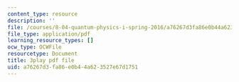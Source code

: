 ```yaml
---
content_type: resource
description: ''
file: /courses/8-04-quantum-physics-i-spring-2016/a76267d3fa86e0b44a623527e67d1751_50Tla309i7o.pdf
file_type: application/pdf
learning_resource_types: []
ocw_type: OCWFile
resourcetype: Document
title: 3play pdf file
uid: a76267d3-fa86-e0b4-4a62-3527e67d1751
---
```


